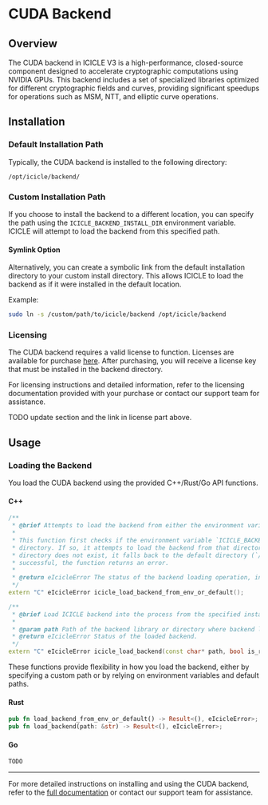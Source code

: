 
# CUDA Backend

## Overview

The CUDA backend in ICICLE V3 is a high-performance, closed-source component designed to accelerate cryptographic computations using NVIDIA GPUs. This backend includes a set of specialized libraries optimized for different cryptographic fields and curves, providing significant speedups for operations such as MSM, NTT, and elliptic curve operations.

## Installation

### Default Installation Path

Typically, the CUDA backend is installed to the following directory:

```
/opt/icicle/backend/
``` 

### Custom Installation Path

If you choose to install the backend to a different location, you can specify the path using the `ICICLE_BACKEND_INSTALL_DIR` environment variable. ICICLE will attempt to load the backend from this specified path.

#### Symlink Option

Alternatively, you can create a symbolic link from the default installation directory to your custom install directory. This allows ICICLE to load the backend as if it were installed in the default location.

Example:

```bash
sudo ln -s /custom/path/to/icicle/backend /opt/icicle/backend
```

### Licensing

The CUDA backend requires a valid license to function. Licenses are available for purchase [here](#). After purchasing, you will receive a license key that must be installed in the backend directory.

For licensing instructions and detailed information, refer to the licensing documentation provided with your purchase or contact our support team for assistance.

TODO update section and the link in license part above.

## Usage

### Loading the Backend

You load the CUDA backend using the provided C++/Rust/Go API functions.

#### C++

```cpp
/**
 * @brief Attempts to load the backend from either the environment variable or the default install directory.
 *
 * This function first checks if the environment variable `ICICLE_BACKEND_INSTALL_DIR` is set and points to an existing
 * directory. If so, it attempts to load the backend from that directory. If the environment variable is not set or the
 * directory does not exist, it falls back to the default directory (`/opt/icicle/backend`). If neither option is
 * successful, the function returns an error.
 *
 * @return eIcicleError The status of the backend loading operation, indicating success or failure.
 */
extern "C" eIcicleError icicle_load_backend_from_env_or_default();

/**
 * @brief Load ICICLE backend into the process from the specified install directory.
 *
 * @param path Path of the backend library or directory where backend libraries are installed.
 * @return eIcicleError Status of the loaded backend.
 */
extern "C" eIcicleError icicle_load_backend(const char* path, bool is_recursive);
```

These functions provide flexibility in how you load the backend, either by specifying a custom path or by relying on environment variables and default paths.

#### Rust

```rust
pub fn load_backend_from_env_or_default() -> Result<(), eIcicleError>;
pub fn load_backend(path: &str) -> Result<(), eIcicleError>;
```

#### Go

```
TODO
```

---

For more detailed instructions on installing and using the CUDA backend, refer to the [full documentation](#) or contact our support team for assistance.